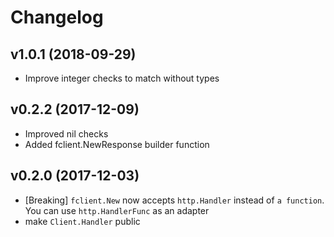# Changelog

## v1.0.1 (2018-09-29)
- Improve integer checks to match without types

## v0.2.2 (2017-12-09)
- Improved nil checks
- Added fclient.NewResponse builder function

## v0.2.0 (2017-12-03)
- [Breaking] `fclient.New` now accepts `http.Handler` instead of `a function`. You can use `http.HandlerFunc` as an adapter
- make `Client.Handler` public
